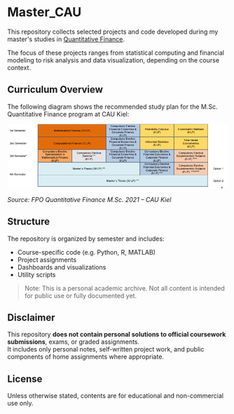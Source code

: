 # Master_CAU

This repository collects selected projects and code developed during my master's studies in [Quantitative Finance](https://www.studium.uni-kiel.de/de/studienangebot/studienfaecher/quantitative-finance-ma).

The focus of these projects ranges from statistical computing and financial modeling to risk analysis and data visualization, depending on the course context.

## Curriculum Overview

The following diagram shows the recommended study plan for the M.Sc. Quantitative Finance program at CAU Kiel:

![Curriculum Overview](docs/curriculum_quant_finance.PNG)

*Source: FPO Quantitative Finance M.Sc. 2021 – CAU Kiel*

## Structure

The repository is organized by semester and includes:

- Course-specific code (e.g. Python, R, MATLAB)
- Project assignments
- Dashboards and visualizations
- Utility scripts

> Note: This is a personal academic archive. Not all content is intended for public use or fully documented yet.

## Disclaimer

This repository **does not contain personal solutions to official coursework submissions**, exams, or graded assignments.  
It includes only personal notes, self-written project work, and public components of home assignments where appropriate.

## License

Unless otherwise stated, contents are for educational and non-commercial use only.
